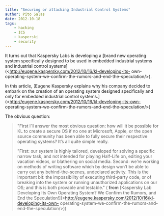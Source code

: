 ```yaml
---
title: "Securing or attacking Industrial Control Systems"
author: Pito Salas
date: 2012-10-18
tags:
    - hacking
    - ICS
    - kasperski
    - security
---
```




It turns out that Kaspersky Labs is developing a [brand new operating system
specifically designed to be used in embedded industrial systems and industrial
control systems](<http://eugene.kaspersky.com/2012/10/16/kl-developing-its-
own-operating-system-we-confirm-the-rumors-and-end-the-speculation/>).

In this article, [Eugene Kaspersky explains why his company decided to embark
on the creation of an operating system designed specifically and only for
embedded industrial control
systems.](<http://eugene.kaspersky.com/2012/10/16/kl-developing-its-own-
operating-system-we-confirm-the-rumors-and-end-the-speculation/>)

The obvious question:

> "First I’ll answer the most obvious question: how will it be possible for KL
> to create a secure OS if no one at Microsoft, Apple, or the open source
> community has been able to fully secure their respective operating systems?
> It’s all quite simple really.
>
> "First: our system is highly tailored, developed for solving a specific
> narrow task, and not intended for playing Half-Life on, editing your
> vacation videos, or blathering on social media. Second: we’re working on
> methods of writing software which by design won’t be able to carry out any
> behind-the-scenes, undeclared activity. This is the important bit: the
> impossibility of executing third-party code, or of breaking into the system
> or running unauthorized applications on our OS; and this is both provable
> and testable." ( **from** [Kaspersky Lab Developing Its Own Operating
> System? We Confirm the Rumors, and End the
> Speculation!](<http://eugene.kaspersky.com/2012/10/16/kl-developing-its-own-
> operating-system-we-confirm-the-rumors-and-end-the-speculation/>))


